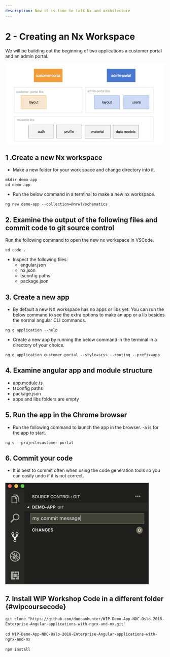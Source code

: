```yaml
---
description: Now it is time to talk Nx and architecture
---
```


# 2 -  Creating an Nx Workspace

We will be building out the beginning of two applications a customer portal and an admin portal.

![Nx workspaces diagram](../.gitbook/assets/image%20%287%29.png)

## 1 .Create a new Nx workspace

* Make a new folder for your work space and change directory into it.

```text
mkdir demo-app
cd demo-app
```

* Run the below command in a terminal to make a new nx workspace.

```text
ng new demo-app --collection=@nrwl/schematics
```

## 2. Examine the output of the following files and commit code to git source control

Run the following command to open the new nx workspace in VSCode.

```text
cd code .
```

* Inspect the following files:
  * angular.json
  * nx.json
  * tsconfig paths
  * package.json

## 3. Create a new app

* By default a new NX workspace has no apps or libs yet. You can run the below command to see the extra options to make an app or a lib besides the normal angular CLI commands.

```text
ng g application --help
```

* Create a new app by running the below command in the terminal in a directory of your choice. 

```text
ng g application customer-portal --style=scss --routing --prefix=app
```

## 4. Examine angular app and module structure

* app.module.ts
* tsconfig paths
* package.json
* apps and libs folders are empty

## 5. Run the app in the Chrome browser

* Run the following command to launch the app in the browser. -a is for the app to start.

```text
ng s --project=customer-portal
```

## 6. Commit your code

* It is best to commit often when using the code generation tools so you can easily undo if it is not correct.

![VS Codes Source Control Panel](../.gitbook/assets/image%20%283%29.png)

## 7. Install WIP Workshop Code in a different folder {#wipcoursecode}

```text
git clone "https://github.com/duncanhunter/WIP-Demo-App-NDC-Oslo-2018-Enterprise-Angular-applications-with-ngrx-and-nx.git"
​
cd WIP-Demo-App-NDC-Oslo-2018-Enterprise-Angular-applications-with-ngrx-and-nx

npm install
```

